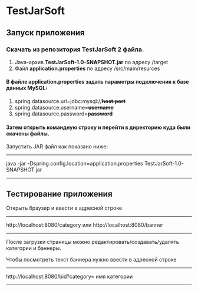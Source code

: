 # TestJarSoft
## Запуск приложения
### Скачать из репозитория TestJarSoft 2 файла.
1. Java-архив **TestJarSoft-1.0-SNAPSHOT.jar** по адресу /target
2. Файл **application.properties** по адресу /src/main/resurces

#### В файле application.properties задать параметры подключения к базе данных MySQL:
1. spring.datasource.url=jdbc:mysql://~~**host:port**~~
2. spring.datasource.username=~~**username**~~
3. spring.datasource.password=~~**password**~~

#### Затем открыть командную строку и перейти в директорию куда были скачены файлы.

Запустить JAR файл как показано ниже:
___
java -jar -Dspring.config.location=application.properties TestJarSoft-1.0-SNAPSHOT.jar
___

## Тестирование приложения
Открыть браузер и ввести в адресной строке  
______
http://localhost:8080/category   или   http://localhost:8080/banner
______
После загрузки страницы можно редактировать/создавать/удалять категории и баннеры.

Чтобы посмотреть текст баннера нужно ввести в адресной строке 
______
http://localhost:8080/bid?category= имя категории
______
